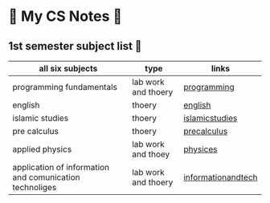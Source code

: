 # 🎯 My CS Notes 🎯
## 1st semester subject list 📝
| all six subjects | type | links |
|------------------|------|-------|
| programming fundamentals | lab work and thoery | [programming](./programming.md) |
| english | thoery | [english](./english.md) |
| islamic studies | thoery | [islamicstudies](./islamicstd.md) |
| pre calculus | thoery | [precalculus](./calculus) |
| applied physics | lab work and thoey | [physices](./physics) |
| application of information and comunication technoliges | lab work and thoery | [informationandtech](./infoandtech) |



